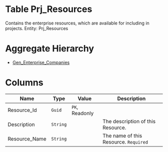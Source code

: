 # Table Prj_Resources

Contains the enterprise resources, which are available for including in projects. Entity: Prj_Resources

# Aggregate Hierarchy

* [Gen_Enterprise_Companies](Gen_Enterprise_Companies.md)

# Columns

| Name | Type | Value | Description |
| - | - | - | --- |
|Resource_Id|`Guid`|`PK`, Readonly||
|Description|`String`||The description of this Resource. |
|Resource_Name|`String`||The name of this Resource. `Required` |
